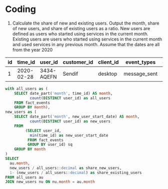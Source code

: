 # Coding
1. Calculate the share of new and existing users. Output the month, share of new users, and share of existing users as a ratio. New users are defined as users who started using services in the current month. Existing users are users who started using services in the current month and used services in any previous month. Assume that the dates are all from the year 2020

| id | time_id | user_id | customer_id | client_id | event_types | event_id |
| --- | --- | --- | --- | --- | --- | --- |
|1|2020-02-28| 3434-AQEFN | Sendif | desktop | message_sent | 3

```SQL 
with all_users as (
    SELECT date_part('month', time_id) AS month,
           count(DISTINCT user_id) as all_users
    FROM fact_events
    GROUP BY month),
new_users as (
    SELECT date_part('month', new_user_start_date) AS month,
           count(DISTINCT user_id) as new_users
    FROM
         (SELECT user_id,
           min(time_id) as new_user_start_date
          FROM fact_events
          GROUP BY user_id) sq
    GROUP BY month
)
SELECT
  au.month,
  new_users / all_users::decimal as share_new_users,
  1- (new_users / all_users::decimal) as share_existing_users
FROM all_users au
JOIN new_users nu ON nu.month = au.month

```